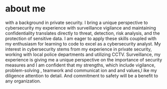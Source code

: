 # about me 
with a background in private security. I bring a unique perspective to cybersecurity my experience with surveillance vigilance and maintaining confidentiality translates directly to threat, detection, risk analysis, and the protection of sensitive data. I am eager to apply these skills coupled with my enthusiasm for learning to code to excel as a cybersecurity analyst. My interest in cybersecurity stems from my experience in private security, working with local police departments and utilizing CCTV. Surveillance, my experience is giving me a unique perspective on the importance of security measures and I am confident that my strengths, which include vigilance, problem-solving , teamwork and communicat
ion and  and values,l ike my diligence attention to detail. And commitment to safety will be a benefit to any organization.

